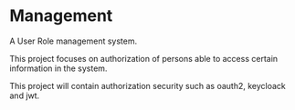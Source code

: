 # Management
A User Role management system.

This project focuses on authorization of persons able to access certain information in the system.

This project will contain authorization security such as oauth2, keycloack and jwt.
